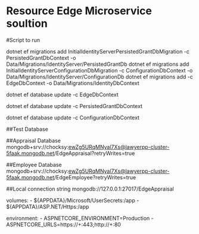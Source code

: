 # Resource Edge Microservice soultion 

#Script to run

dotnet ef migrations add InitialIdentityServerPersistedGrantDbMigration -c PersistedGrantDbContext -o Data/Migrations/IdentityServer/PersistedGrantDb
dotnet ef migrations add InitialIdentityServerConfigurationDbMigration -c ConfigurationDbContext -o Data/Migrations/IdentityServer/ConfigurationDb
dotnet ef migrations add <name> -c EdgeDbContext -o Data/Migrations/IdentityDbContext

dotnet ef database update -c EdgeDbContext

dotnet ef database update -c PersistedGrantDbContext

dotnet ef database update -c ConfigurationDbContext


##Test Database

##Appraisal Database
mongodb+srv://chocksy:ewZg5URqMNyal7Xs@lawyerpp-cluster-5faak.mongodb.net/EdgeAppraisal?retryWrites=true

##Employee Database
mongodb+srv://chocksy:ewZg5URqMNyal7Xs@lawyerpp-cluster-5faak.mongodb.net/EdgeEmployee?retryWrites=true

##Local connection string
mongodb://127.0.0.1:27017/EdgeAppraisal


 volumes:
      - ${APPDATA}/Microsoft/UserSecrets:/app
      - ${APPDATA}/ASP.NET/Https:/app

 environment:
      - ASPNETCORE_ENVIRONMENT=Production
      - ASPNETCORE_URLS=https://+:443;http://+:80